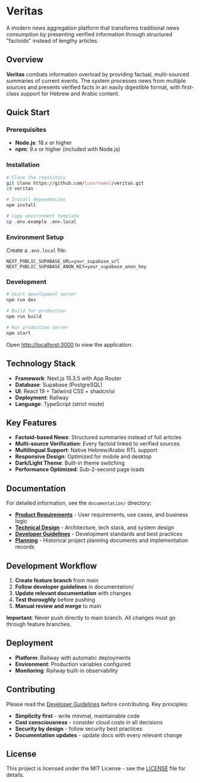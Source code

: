 # Veritas

A modern news aggregation platform that transforms traditional news consumption by presenting verified information through structured "factoids" instead of lengthy articles.

## Overview

**Veritas** combats information overload by providing factual, multi-sourced summaries of current events. The system processes news from multiple sources and presents verified facts in an easily digestible format, with first-class support for Hebrew and Arabic content.

## Quick Start

### Prerequisites

- **Node.js**: 18.x or higher
- **npm**: 9.x or higher (included with Node.js)

### Installation

```bash
# Clone the repository
git clone https://github.com/[username]/veritas.git
cd veritas

# Install dependencies
npm install

# Copy environment template
cp .env.example .env.local
```

### Environment Setup

Create a `.env.local` file:
```env
NEXT_PUBLIC_SUPABASE_URL=your_supabase_url
NEXT_PUBLIC_SUPABASE_ANON_KEY=your_supabase_anon_key
```

### Development

```bash
# Start development server
npm run dev

# Build for production
npm run build

# Run production server
npm start
```

Open [http://localhost:3000](http://localhost:3000) to view the application.

## Technology Stack

- **Framework**: Next.js 15.3.5 with App Router
- **Database**: Supabase (PostgreSQL)
- **UI**: React 19 + Tailwind CSS + shadcn/ui
- **Deployment**: Railway
- **Language**: TypeScript (strict mode)

## Key Features

- **Factoid-based News**: Structured summaries instead of full articles
- **Multi-source Verification**: Every factoid linked to verified sources
- **Multilingual Support**: Native Hebrew/Arabic RTL support
- **Responsive Design**: Optimized for mobile and desktop
- **Dark/Light Theme**: Built-in theme switching
- **Performance Optimized**: Sub-2-second page loads

## Documentation

For detailed information, see the `documentation/` directory:

- **[Product Requirements](documentation/product-requirements.md)** - User requirements, use cases, and business logic
- **[Technical Design](documentation/technical-design.md)** - Architecture, tech stack, and system design
- **[Developer Guidelines](documentation/developer-guidelines.md)** - Development standards and best practices
- **[Planning](documentation/planning/)** - Historical project planning documents and implementation records

## Development Workflow

1. **Create feature branch** from main
2. **Follow developer guidelines** in documentation/
3. **Update relevant documentation** with changes
4. **Test thoroughly** before pushing
5. **Manual review and merge** to main

**Important**: Never push directly to main branch. All changes must go through feature branches.

## Deployment

- **Platform**: Railway with automatic deployments
- **Environment**: Production variables configured
- **Monitoring**: Railway built-in observability

## Contributing

Please read the [Developer Guidelines](documentation/developer-guidelines.md) before contributing. Key principles:

- **Simplicity first** - write minimal, maintainable code
- **Cost consciousness** - consider cloud costs in all decisions  
- **Security by design** - follow security best practices
- **Documentation updates** - update docs with every relevant change

## License

This project is licensed under the MIT License - see the [LICENSE](LICENSE) file for details.
